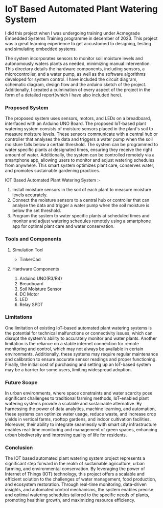 # IoT Based Automated Plant Watering System

I did this project when I was undergoing training under Acmegrade Embedded Systems Training programme in december of 2023. This project was a great learning experience to get accustomed to designing, testing and simulating embedded systems.  

The system incorporates sensors to monitor soil moisture levels and autonomously waters plants as needed, minimizing manual intervention. This directory details the hardware components, including sensors, a microcontroller, and a water pump, as well as the software algorithms developed for system control. I have included the circuit diagram, schematic diagram, design flow and the arduino sketch of the project. Additionally, I created a culmination of every aspect of the project in the form of a detailed report(which I have also included here).

### Proposed System

The proposed system uses sensors, motors, and LEDs on a breadboard, interfaced with an Arduino UNO Board. The proposed IoT-based plant watering system consists of moisture sensors placed in the plant's soil to measure moisture levels. These sensors communicate with a central hub or controller that analyses the data and triggers a water pump when the soil moisture falls below a certain threshold. The system can be programmed to water specific plants at designated times, ensuring they receive the right amount of water. Additionally, the system can be controlled remotely via a smartphone app, allowing users to monitor and adjust watering schedules from anywhere. This smart system optimizes plant care, conserves water, and promotes sustainable gardening practices.

IOT Based Automated Plant Watering System :-
1. Install moisture sensors in the soil of each plant to measure moisture levels accurately.
2. Connect the moisture sensors to a central hub or controller that can analyse the data and trigger a water pump when the soil moisture is below the set threshold.
3. Program the system to water specific plants at scheduled times and monitor and adjust watering schedules remotely using a smartphone app for optimal plant care and water conservation.

### Tools and Components

1) Simulation Tool
   - TinkerCad

2) Hardware Components
   1) Arduino UNO(R3/R4)
   2) Breadboard
   3) Soil Moisture Sensor
   4) DC Motor
   5) LED
   6) Relay SPDT

### Limitations

One limitation of existing IoT-based automated plant watering systems is the potential for technical malfunctions or connectivity issues, which can disrupt the system's ability to accurately monitor and water plants. Another limitation is the reliance on a stable internet connection for remote monitoring and control, which may not always be available in certain environments. Additionally, these systems may require regular maintenance and calibration to ensure accurate sensor readings and proper functioning. Finally, the initial cost of purchasing and setting up an IoT-based system may be a barrier for some users, limiting widespread adoption.

### Future Scope

In urban environments, where space constraints and water scarcity pose significant challenges to traditional farming methods, IoT-enabled plant watering systems provide a scalable and sustainable alternative. By harnessing the power of data analytics, machine learning, and automation, these systems can optimize water usage, reduce waste, and increase crop yields in vertical farms, rooftop gardens, and indoor cultivation facilities. Moreover, their ability to integrate seamlessly with smart city infrastructure enables real-time monitoring and management of green spaces, enhancing urban biodiversity and improving quality of life for residents.

### Conclusion

The IOT based automated plant watering system project represents a significant step forward in the realm of sustainable agriculture, urban farming, and environmental conservation. By leveraging the power of Internet of Things (IOT) technology, this project offers a scalable and efficient solution to the challenges of water management, food production, and ecosystem restoration. Through real-time monitoring, data-driven insights, and automated control mechanisms, the system enables precise and optimal watering schedules tailored to the specific needs of plants, promoting healthier growth, and maximizing resource efficiency.




